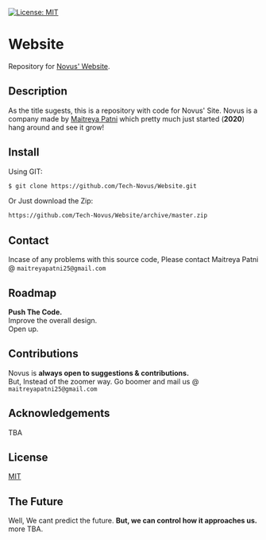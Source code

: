 [![License: MIT](https://img.shields.io/badge/License-MIT-yellow.svg)](https://opensource.org/licenses/MIT)
# Website 
Repository for [Novus' Website](https://teamnovus.tech/).

## Description
As the title sugests, this is a repository with code for Novus' Site. Novus is a company made by [Maitreya Patni](https://github.com/maitreya29) which pretty much just started (<b>2020</b>) hang around and see it grow!

## Install
Using GIT:

```bash
$ git clone https://github.com/Tech-Novus/Website.git
```
Or Just download the Zip:
```bash
https://github.com/Tech-Novus/Website/archive/master.zip
```

## Contact
Incase of any problems with this source code, Please contact Maitreya Patni @ ```maitreyapatni25@gmail.com```

## Roadmap
<b>Push The Code.</b> </br>
Improve the overall design. </br>
Open up.

## Contributions

Novus is **always open to  suggestions & contributions.** </br>
But, Instead of the zoomer way. Go boomer and mail us @ ```maitreyapatni25@gmail.com```

## Acknowledgements

TBA

## License
[MIT](https://choosealicense.com/licenses/mit/)

## The Future
Well, We cant predict the future. **But, we can control how it approaches us.** more TBA.
